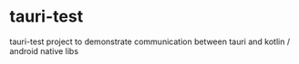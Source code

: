 # tauri-test
tauri-test project to demonstrate communication between tauri and kotlin / android native libs
